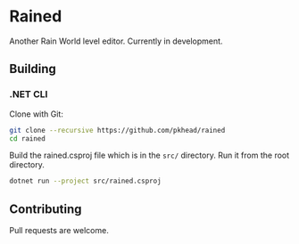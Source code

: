 # Rained
Another Rain World level editor. Currently in development.

## Building
### .NET CLI
Clone with Git:
```bash
git clone --recursive https://github.com/pkhead/rained
cd rained
```

Build the rained.csproj file which is in the `src/` directory. Run it from the root directory.
```bash
dotnet run --project src/rained.csproj
```

## Contributing
Pull requests are welcome.